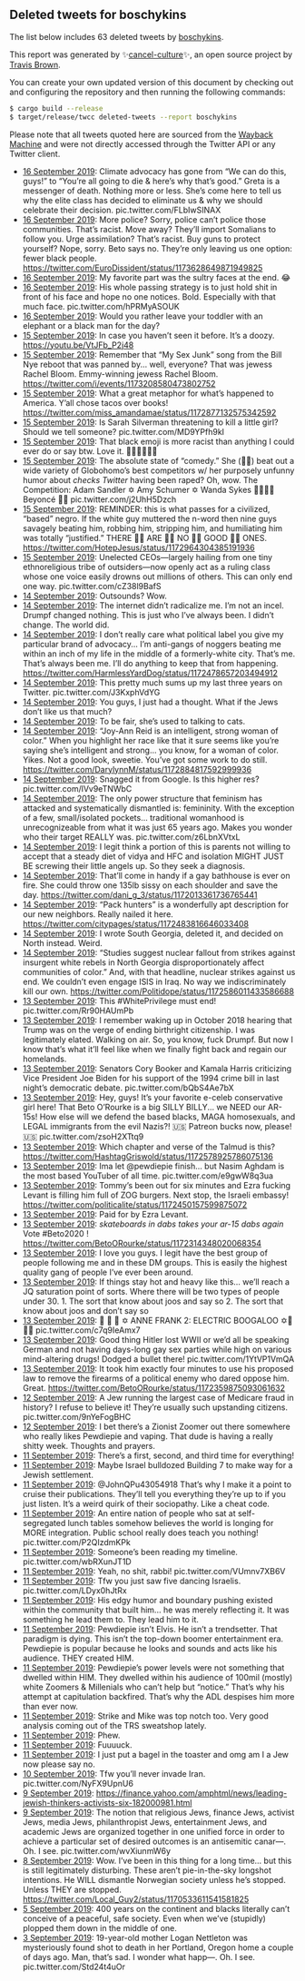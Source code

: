 ## Deleted tweets for boschykins

The list below includes 63 deleted tweets by
[boschykins](https://twitter.com/boschykins).



This report was generated by ✨[cancel-culture](https://github.com/travisbrown/cancel-culture)✨,
an open source project by [Travis Brown](https://twitter.com/travisbrown).

You can create your own updated version of this document by checking out and configuring the
repository and then running the following commands:

```bash
$ cargo build --release
$ target/release/twcc deleted-tweets --report boschykins
```

Please note that all tweets quoted here are sourced from the
[Wayback Machine](https://web.archive.org) and were not directly accessed through the Twitter API or
any Twitter client.

* [16 September 2019](https://web.archive.org/web/20190916181530/https://twitter.com/boschykins/status/1173655692651192324): Climate advocacy has gone from “We can do this, guys!” to “You’re all going to die & here’s why that’s good.”  Greta is a messenger of death. Nothing more or less. She’s come here to tell us why the elite class has decided to eliminate us & why we should celebrate their decision. pic.twitter.com/FLbIwSINAX <!--1173655692651192324-->
* [16 September 2019](https://web.archive.org/web/20190916172220/https://twitter.com/boschykins/status/1173631508202082305): More police? Sorry, police can’t police those communities. That’s racist.   Move away? They’ll import Somalians to follow you.   Urge assimilation? That’s racist.   Buy guns to protect yourself? Nope, sorry. Beto says no.   They’re only leaving us one option: fewer black people. https://twitter.com/EuroDissident/status/1173628649871949825 <!--1173631508202082305-->
* [16 September 2019](https://web.archive.org/web/20190916170238/https://twitter.com/boschykins/status/1173629611760132097): My favorite part was the sultry faces at the end. 😂 <!--1173629611760132097-->
* [16 September 2019](https://web.archive.org/web/20190916023449/https://twitter.com/boschykins/status/1173421269439717376): His whole passing strategy is to just hold shit in front of his face and hope no one notices.   Bold. Especially with that much face. pic.twitter.com/hPRMyASOUK <!--1173421269439717376-->
* [16 September 2019](https://web.archive.org/web/20190916021550/https://twitter.com/boschykins/status/1173413993156886528): Would you rather leave your toddler with an elephant or a black man for the day? <!--1173413993156886528-->
* [15 September 2019](https://web.archive.org/web/20190915151512/https://twitter.com/boschykins/status/1173250347156070400): In case you haven’t seen it before. It’s a doozy. https://youtu.be/VtJFb_P2j48 <!--1173250546083520522-->
* [15 September 2019](https://web.archive.org/web/20190915151512/https://twitter.com/boschykins/status/1173250347156070400): Remember that “My Sex Junk” song from the Bill Nye reboot that was panned by... well, everyone? That was jewess Rachel Bloom. Emmy-winning jewess Rachel Bloom. https://twitter.com/i/events/1173208580473802752 <!--1173250347156070400-->
* [15 September 2019](https://web.archive.org/web/20190915132304/https://twitter.com/boschykins/status/1173224159880593410): What a great metaphor for what’s happened to America. Y’all chose tacos over books! https://twitter.com/miss_amandamae/status/1172877132575342592 <!--1173224159880593410-->
* [15 September 2019](https://web.archive.org/web/20190915140710/https://twitter.com/boschykins/status/1173221415069335552): Is Sarah Silverman threatening to kill a little girl? Should we tell someone? pic.twitter.com/MD9YPfh9kI <!--1173221415069335552-->
* [15 September 2019](https://web.archive.org/web/20190915125505/https://twitter.com/boschykins/status/1173212365275484161): That black emoji is more racist than anything I could ever do or say btw. Love it.   👧🏿👧🏿👧🏿 <!--1173213184414687232-->
* [15 September 2019](https://web.archive.org/web/20190915125505/https://twitter.com/boschykins/status/1173212365275484161): The absolute state of “comedy.” She (🏳️‍🌈) beat out a wide variety of Globohomo’s best competitors w/ her purposely unfunny humor about *checks Twitter* having been raped? Oh, wow.    The Competition: Adam Sandler  ✡️  Amy Schumer ✡️ Wanda Sykes 👧🏿🏳️‍🌈  Beyoncé 👧🏿 pic.twitter.com/j2UhH5Dzch <!--1173212365275484161-->
* [15 September 2019](https://web.archive.org/web/20190915040226/https://twitter.com/boschykins/status/1173047625475612674): REMINDER: this is what passes for a civilized, “based” negro.   If the white guy muttered the n-word then nine guys savagely beating him, robbing him, stripping him, and humiliating him was totally “justified.”  THERE 👏🏻 ARE 👏🏻 NO 👏🏻 GOOD 👏🏻 ONES. https://twitter.com/HotepJesus/status/1172964304385191936 <!--1173047625475612674-->
* [15 September 2019](https://web.archive.org/web/20190915061000/https://twitter.com/boschykins/status/1173024697451274240): Unelected CEOs—largely hailing from one tiny ethnoreligious tribe of outsiders—now openly act as a ruling class whose one voice easily drowns out millions of others.   This can only end one way. pic.twitter.com/cZ38l9BafS <!--1173024697451274240-->
* [14 September 2019](https://web.archive.org/web/20190915023305/https://twitter.com/boschykins/status/1173009447976951808): Outsounds? Wow. <!--1173009447976951808-->
* [14 September 2019](https://web.archive.org/web/20190915102532/https://twitter.com/boschykins/status/1172988931480203265): The internet didn’t radicalize me. I’m not an incel. Drumpf changed nothing.   This is just who I’ve always been.  I didn’t change. The world did. <!--1172989225379274753-->
* [14 September 2019](https://web.archive.org/web/20190915102532/https://twitter.com/boschykins/status/1172988931480203265): I don’t really care what political label you give my particular brand of advocacy...  I’m anti-gangs of noggers beating me within an inch of my life in the middle of a formerly-white city. That’s me. That’s always been me. I’ll do anything to keep that from happening. https://twitter.com/HarmlessYardDog/status/1172478657203494912 <!--1172988931480203265-->
* [14 September 2019](https://web.archive.org/web/20190914210716/https://twitter.com/boschykins/status/1172961868505341953): This pretty much sums up my last three years on Twitter. pic.twitter.com/J3KxphVdYG <!--1172961868505341953-->
* [14 September 2019](https://web.archive.org/web/20190914195115/https://twitter.com/boschykins/status/1172912882096455680): You guys, I just had a thought. What if the Jews don’t like us that much? <!--1172912882096455680-->
* [14 September 2019](https://web.archive.org/web/20190914192107/https://twitter.com/boschykins/status/1172892090679906311): To be fair, she’s used to talking to cats. <!--1172905860919640064-->
* [14 September 2019](https://web.archive.org/web/20190914192107/https://twitter.com/boschykins/status/1172892090679906311): “Joy-Ann Reid is an intelligent, strong woman of color.”  When you highlight her race like that it sure seems like you’re saying she’s intelligent and strong... you know, for a woman of color.   Yikes. Not a good look, sweetie. You’ve got some work to do still. https://twitter.com/DarylynnM/status/1172884817592999936 <!--1172892090679906311-->
* [14 September 2019](https://web.archive.org/web/20190914213133/https://twitter.com/boschykins/status/1172862008976379904): Snagged it from Google. Is this higher res? pic.twitter.com/lVv9eTNWbC <!--1172866496953028610-->
* [14 September 2019](https://web.archive.org/web/20190914213133/https://twitter.com/boschykins/status/1172862008976379904): The only power structure that feminism has attacked and systematically dismantled is: femininity. With the exception of a few, small/isolated pockets... traditional womanhood is unrecognizeable from what it was just 65 years ago.   Makes you wonder who their target REALLY was. pic.twitter.com/z6LbnXVtxL <!--1172862008976379904-->
* [14 September 2019](https://web.archive.org/web/20190914180918/https://twitter.com/boschykins/status/1172850945564323840): I legit think a portion of this is parents not willing to accept that a steady diet of vidya and HFC and isolation MIGHT JUST BE screwing their little angels up. So they seek a diagnosis. <!--1172850945564323840-->
* [14 September 2019](https://web.archive.org/web/20190914165510/https://twitter.com/boschykins/status/1172849306035990529): That’ll come in handy if a gay bathhouse is ever on fire. She could throw one 135lb sissy on each shoulder and save the day. https://twitter.com/dani_g_3/status/1172013361736765441 <!--1172849306035990529-->
* [14 September 2019](https://web.archive.org/web/20190914135603/https://twitter.com/boschykins/status/1172845238592954368): “Pack hunters” is a wonderfully apt description for our new neighbors. Really nailed it here. https://twitter.com/citypages/status/1172483816646033408 <!--1172845238592954368-->
* [14 September 2019](https://web.archive.org/web/20190914053000/https://twitter.com/boschykins/status/1172687124564496385): I wrote South Georgia, deleted it, and decided on North instead. Weird. <!--1172688363977158657-->
* [14 September 2019](https://web.archive.org/web/20190914053000/https://twitter.com/boschykins/status/1172687124564496385): “Studies suggest nuclear fallout from strikes against insurgent white rebels in North Georgia disproportionately affect communities of color.”  And, with that headline, nuclear strikes against us end. We couldn’t even engage ISIS in Iraq. No way we indiscriminately kill our own. https://twitter.com/Politidope/status/1172586011433586688 <!--1172687124564496385-->
* [13 September 2019](https://web.archive.org/web/20190914053207/https://twitter.com/boschykins/status/1172649006410846208): This  #WhitePrivilege  must end! pic.twitter.com/Rr90HAUmPb <!--1172649006410846208-->
* [13 September 2019](https://web.archive.org/web/20190914080108/https://twitter.com/boschykins/status/1172641199687184384): I remember waking up in October 2018 hearing that Trump was on the verge of ending birthright citizenship. I was legitimately elated. Walking on air.   So, you know, fuck Drumpf.  But now I know that’s what it’ll feel like when we finally fight back and regain our homelands. <!--1172641199687184384-->
* [13 September 2019](https://web.archive.org/web/20190913234352/https://twitter.com/boschykins/status/1172639233263185925): Senators Cory Booker and Kamala Harris criticizing Vice President Joe Biden for his support of the 1994 crime bill in last night’s democratic debate. pic.twitter.com/bQbS4Ae7bX <!--1172639233263185925-->
* [13 September 2019](https://web.archive.org/web/20190914041833/https://twitter.com/boschykins/status/1172621418686816256): Hey, guys! It’s your favorite e-celeb conservative girl here! That Beto O’Rourke is a big SILLY BILLY... we NEED our AR-15s! How else will we defend the based blacks, MAGA homosexuals, and LEGAL immigrants from the evil Nazis?!  🇺🇸  Patreon bucks now, please! 🇺🇸 pic.twitter.com/zsoH2XTtq9 <!--1172621418686816256-->
* [13 September 2019](https://web.archive.org/web/20190914002235/https://twitter.com/boschykins/status/1172613158885896192): Which chapter and verse of the Talmud is this? https://twitter.com/HashtagGriswold/status/1172578925786075136 <!--1172613158885896192-->
* [13 September 2019](https://web.archive.org/web/20190914040223/https://twitter.com/boschykins/status/1172599441586610176): Ima let  @pewdiepie  finish... but Nasim Aghdam is the most based YouTuber of all time. pic.twitter.com/e9gwW8q3ua <!--1172599441586610176-->
* [13 September 2019](https://web.archive.org/web/20190913194109/https://twitter.com/boschykins/status/1172595298755104769): Tommy’s been out for six minutes and Ezra fucking Levant is filling him full of ZOG burgers. Next stop, the Israeli embassy! https://twitter.com/politicalite/status/1172450157599875072 <!--1172595298755104769-->
* [13 September 2019](https://web.archive.org/web/20190913195510/https://twitter.com/boschykins/status/1172595047629561859): Paid for by Ezra Levant. <!--1172595047629561859-->
* [13 September 2019](https://web.archive.org/web/20190913194613/https://twitter.com/boschykins/status/1172592897276989442): *skateboards in*  *dabs*  *takes your ar-15*  *dabs again*  Vote  #Beto2020 ! https://twitter.com/BetoORourke/status/1172314348020068354 <!--1172592897276989442-->
* [13 September 2019](https://web.archive.org/web/20190914004948/https://twitter.com/boschykins/status/1172579255743668225): I love you guys. I legit have the best group of people following me and in these DM groups. This is easily the highest quality gang of people I’ve ever been around. <!--1172579255743668225-->
* [13 September 2019](https://web.archive.org/web/20190913183045/https://twitter.com/boschykins/status/1172574119898038272): If things stay hot and heavy like this... we’ll reach a JQ saturation point of sorts. Where there will be two types of people under 30.  1. The sort that know about joos and say so  2. The sort that know about joos and don’t say so <!--1172574119898038272-->
* [13 September 2019](https://web.archive.org/web/20190913181023/https://twitter.com/boschykins/status/1172569195684519936): 🎉 🎈 🎊 ✡️ ANNE FRANK 2: ELECTRIC BOOGALOO ✡️🎊🎈🎉 pic.twitter.com/c7q9IeAmx7 <!--1172569195684519936-->
* [13 September 2019](https://web.archive.org/web/20190913175122/https://twitter.com/boschykins/status/1172566379289088000): Good thing Hitler lost WWII or we’d all be speaking German and not having days-long gay sex parties while high on various mind-altering drugs!  Dodged a bullet there! pic.twitter.com/1YtVP1VmQA <!--1172566379289088000-->
* [13 September 2019](https://web.archive.org/web/20190914091648/https://twitter.com/boschykins/status/1172547412872876040): It took him exactly four minutes to use his proposed law to remove the firearms of a political enemy who dared oppose him.   Great. https://twitter.com/BetoORourke/status/1172359875093061632 <!--1172547412872876040-->
* [12 September 2019](https://web.archive.org/web/20190913023436/https://twitter.com/boschykins/status/1172289957085376518): A Jew running the largest case of Medicare fraud in history? I refuse to believe it! They’re usually such upstanding citizens. pic.twitter.com/9nYeFogBHC <!--1172289957085376518-->
* [12 September 2019](https://web.archive.org/web/20190912202951/https://twitter.com/boschykins/status/1172245171548884994): I bet there’s a Zionist Zoomer out there somewhere who really likes Pewdiepie and vaping. That dude is having a really shitty week.   Thoughts and prayers. <!--1172245171548884994-->
* [11 September 2019](https://web.archive.org/web/20190911212715/https://twitter.com/boschykins/status/1171898020927082497): There’s a first, second, and third time for everything! <!--1171898020927082497-->
* [11 September 2019](https://web.archive.org/web/20190911210947/https://twitter.com/boschykins/status/1171893625317445632): Maybe Israel bulldozed Building 7 to make way for a Jewish settlement. <!--1171893625317445632-->
* [11 September 2019](https://web.archive.org/web/20190911203920/https://twitter.com/boschykins/status/1171885962336583685): @JohnQPu43054918 That’s why I make it a point to cruise their publications. They’ll tell you everything they’re up to if you just listen. It’s a weird quirk of their sociopathy. Like a cheat code. <!--1171885962336583685-->
* [11 September 2019](https://web.archive.org/web/20190914091518/https://twitter.com/boschykins/status/1171885213959503882): An entire nation of people who sat at self-segregated lunch tables somehow believes the world is longing for MORE integration.   Public school really does teach you nothing! pic.twitter.com/P2QIzdmKPk <!--1171885213959503882-->
* [11 September 2019](https://web.archive.org/web/20190913235745/https://twitter.com/boschykins/status/1171880730831572999): Someone’s been reading my timeline. pic.twitter.com/wbRXunJT1D <!--1171880730831572999-->
* [11 September 2019](https://web.archive.org/web/20190913234133/https://twitter.com/boschykins/status/1171877895532400641): Yeah, no shit, rabbi! pic.twitter.com/VUmnv7XB6V <!--1171877895532400641-->
* [11 September 2019](https://web.archive.org/web/20190913235339/https://twitter.com/boschykins/status/1171829909460852742): Tfw you just saw five dancing Israelis. pic.twitter.com/LDyx0hJtRx <!--1171829909460852742-->
* [11 September 2019](https://web.archive.org/web/20190913151457/https://twitter.com/boschykins/status/1171826362660917248): His edgy humor and boundary pushing existed within the community that built him... he was merely reflecting it. It was something he lead them to. They lead him to it. <!--1171827257364664320-->
* [11 September 2019](https://web.archive.org/web/20190913151457/https://twitter.com/boschykins/status/1171826362660917248): Pewdiepie isn’t Elvis. He isn’t a trendsetter. That paradigm is dying. This isn’t the top-down boomer entertainment era. Pewdiepie is popular because he looks and sounds and acts like his audience. THEY created HIM. <!--1171827256022507521-->
* [11 September 2019](https://web.archive.org/web/20190913151457/https://twitter.com/boschykins/status/1171826362660917248): Pewdiepie’s power levels were not something that dwelled within HIM. They dwelled within his audience of 100mil (mostly) white Zoomers & Millenials who can’t help but “notice.” That’s why his attempt at capitulation backfired. That’s why the ADL despises him more than ever now. <!--1171826362660917248-->
* [11 September 2019](https://web.archive.org/web/20190914013115/https://twitter.com/boschykins/status/1171811427138580480): Strike and Mike was top notch too. Very good analysis coming out of the TRS sweatshop lately. <!--1171811427138580480-->
* [11 September 2019](https://web.archive.org/web/20190913150108/https://twitter.com/boschykins/status/1171579004874366978): Phew. <!--1171580548214644736-->
* [11 September 2019](https://web.archive.org/web/20190913150108/https://twitter.com/boschykins/status/1171579004874366978): Fuuuuck. <!--1171579495293153280-->
* [11 September 2019](https://web.archive.org/web/20190913150108/https://twitter.com/boschykins/status/1171579004874366978): I just put a bagel in the toaster and omg am I a Jew now please say no. <!--1171579004874366978-->
* [10 September 2019](https://web.archive.org/web/20190910182919/https://twitter.com/boschykins/status/1171487613313699842): Tfw you’ll never invade Iran. pic.twitter.com/NyFX9UpnU6 <!--1171487613313699842-->
* [ 9 September 2019](https://web.archive.org/web/20190910181941/https://twitter.com/boschykins/status/1171172226076479491): https://finance.yahoo.com/amphtml/news/leading-jewish-thinkers-activists-six-182000981.html <!--1171180176979439618-->
* [ 9 September 2019](https://web.archive.org/web/20190910181941/https://twitter.com/boschykins/status/1171172226076479491): The notion that religious Jews, finance Jews, activist Jews, media Jews, philanthropist Jews, entertainment Jews, and academic Jews are organized together in one unified force in order to achieve a particular set of desired outcomes is an antisemitic canar—. Oh. I see. pic.twitter.com/wvXiunmW6y <!--1171172226076479491-->
* [ 8 September 2019](https://web.archive.org/web/20190909010410/https://twitter.com/boschykins/status/1170670254785257473): Wow.  I’ve been in this thing for a long time... but this is still legitimately disturbing.   These aren’t pie-in-the-sky longshot intentions. He WILL dismantle Norwegian society unless he’s stopped. Unless THEY are stopped. https://twitter.com/Local_Guy2/status/1170533611541581825 <!--1170670254785257473-->
* [ 5 September 2019](https://web.archive.org/web/20190905134927/https://twitter.com/boschykins/status/1169608484620505088): 400 years on the continent and blacks literally can’t conceive of a peaceful, safe society. Even when we’ve (stupidly) plopped them down in the middle of one. <!--1169608484620505088-->
* [ 3 September 2019](https://web.archive.org/web/20190904041220/https://twitter.com/boschykins/status/1168922424836067330): 19-year-old mother Logan Nettleton was mysteriously found shot to death in her Portland, Oregon home a couple of days ago. Man, that’s sad. I wonder what happ—.   Oh.   I see. pic.twitter.com/Std24t4uOr <!--1168922424836067330-->

